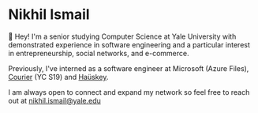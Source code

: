 # Nikhil Ismail

👋 Hey! I'm a senior studying Computer Science at Yale University with demonstrated experience in software engineering and a particular interest in entrepreneurship, social networks, and e-commerce.

Previously, I've interned as a software engineer at Microsoft (Azure Files), <a href="https://www.courier.com/" target="_blank">Courier</a> (YC S19) and <a href="https://hauskey.com/" target="_blank">Haüskey</a>.

I am always open to connect and expand my network so feel free to reach out at nikhil.ismail@yale.edu

<!--
**nikhil-ismail/nikhil-ismail** is a ✨ _special_ ✨ repository because its `README.md` (this file) appears on your GitHub profile.

Here are some ideas to get you started:

- 🔭 I’m currently working on ...
- 🌱 I’m currently learning ...
- 👯 I’m looking to collaborate on ...
- 🤔 I’m looking for help with ...
- 💬 Ask me about ...
- 📫 How to reach me: ...
- 😄 Pronouns: ...
- ⚡ Fun fact: ...
-->
